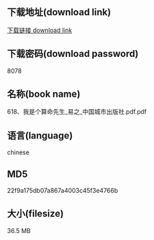 ## 下载地址(download link)
[下载链接 download link](https://voluble-croquembouche-d321dc.netlify.app/?s=618%E3%80%81%E6%88%91%E6%98%AF%E4%B8%AA%E7%AE%97%E5%91%BD%E5%85%88%E7%94%9F_%E6%98%93%E4%B9%8B_%E4%B8%AD%E5%9B%BD%E5%9F%8E%E5%B8%82%E5%87%BA%E7%89%88%E7%A4%BE.pdf)

## 下载密码(download password)
8078

## 名称(book name)
618、我是个算命先生_易之_中国城市出版社.pdf.pdf

## 语言(language)
chinese

## MD5
22f9a175db07a867a4003c45f3e4766b

## 大小(filesize)
36.5 MB
